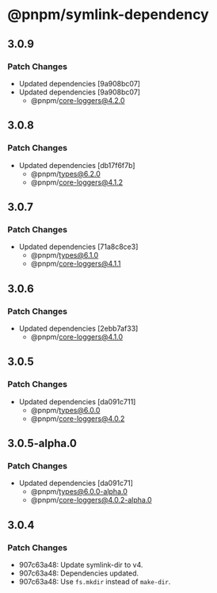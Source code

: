 # @pnpm/symlink-dependency

## 3.0.9

### Patch Changes

- Updated dependencies [9a908bc07]
- Updated dependencies [9a908bc07]
  - @pnpm/core-loggers@4.2.0

## 3.0.8

### Patch Changes

- Updated dependencies [db17f6f7b]
  - @pnpm/types@6.2.0
  - @pnpm/core-loggers@4.1.2

## 3.0.7

### Patch Changes

- Updated dependencies [71a8c8ce3]
  - @pnpm/types@6.1.0
  - @pnpm/core-loggers@4.1.1

## 3.0.6

### Patch Changes

- Updated dependencies [2ebb7af33]
  - @pnpm/core-loggers@4.1.0

## 3.0.5

### Patch Changes

- Updated dependencies [da091c711]
  - @pnpm/types@6.0.0
  - @pnpm/core-loggers@4.0.2

## 3.0.5-alpha.0

### Patch Changes

- Updated dependencies [da091c71]
  - @pnpm/types@6.0.0-alpha.0
  - @pnpm/core-loggers@4.0.2-alpha.0

## 3.0.4

### Patch Changes

- 907c63a48: Update symlink-dir to v4.
- 907c63a48: Dependencies updated.
- 907c63a48: Use `fs.mkdir` instead of `make-dir`.
